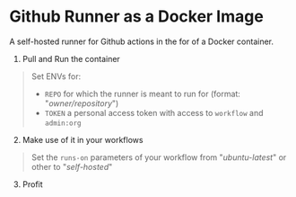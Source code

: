 # Github Runner as a Docker Image

A self-hosted runner for Github actions in the for of a Docker container. 

1. Pull and Run the container

> Set ENVs for:
>- `REPO` for which the runner is meant to run for (format: "_owner/repository_")
>- `TOKEN` a personal access token with access to `workflow` and `admin:org`

2. Make use of it in your workflows

> Set the `runs-on` parameters of your workflow from "_ubuntu-latest_" or other to "_self-hosted_"

3. Profit
